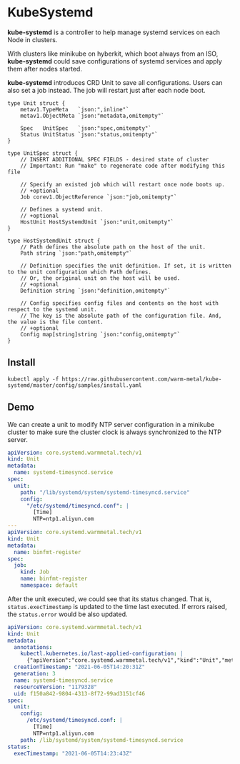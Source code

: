 # KubeSystemd

**kube-systemd** is a controller to help manage systemd services on each Node in clusters.

With clusters like minikube on hyberkit, which boot always from an ISO, 
**kube-systemd** could save configurations of systemd services and apply them after nodes started.

**kube-systemd** introduces CRD Unit to save all configurations.
Users can also set a job instead. The job will restart just after each node boot. 

```
type Unit struct {
    metav1.TypeMeta   `json:",inline"`
    metav1.ObjectMeta `json:"metadata,omitempty"`

    Spec   UnitSpec   `json:"spec,omitempty"`
    Status UnitStatus `json:"status,omitempty"`
}

type UnitSpec struct {
	// INSERT ADDITIONAL SPEC FIELDS - desired state of cluster
	// Important: Run "make" to regenerate code after modifying this file

	// Specify an existed job which will restart once node boots up.
	// +optional
	Job corev1.ObjectReference `json:"job,omitempty"`

	// Defines a systemd unit.
	// +optional
	HostUnit HostSystemdUnit `json:"unit,omitempty"`
}

type HostSystemdUnit struct {
	// Path defines the absolute path on the host of the unit.
	Path string `json:"path,omitempty"`

	// Definition specifies the unit definition. If set, it is written to the unit configuration which Path defines.
	// Or, the original unit on the host will be used.
	// +optional
	Definition string `json:"definition,omitempty"`

	// Config specifies config files and contents on the host with respect to the systemd unit.
	// The key is the absolute path of the configuration file. And, the value is the file content.
	// +optional
	Config map[string]string `json:"config,omitempty"`
}
```

## Install
```shell script
kubectl apply -f https://raw.githubusercontent.com/warm-metal/kube-systemd/master/config/samples/install.yaml
```

## Demo

We can create a unit to modify NTP server configuration in a minikube cluster to make sure the cluster clock is always
synchronized to the NTP server.

```yaml
apiVersion: core.systemd.warmmetal.tech/v1
kind: Unit
metadata:
  name: systemd-timesyncd.service
spec:
  unit:
    path: "/lib/systemd/system/systemd-timesyncd.service"
    config:
      "/etc/systemd/timesyncd.conf": |
        [Time]
        NTP=ntp1.aliyun.com
---
apiVersion: core.systemd.warmmetal.tech/v1
kind: Unit
metadata:
  name: binfmt-register
spec:
  job:
    kind: Job
    name: binfmt-register
    namespace: default
```

After the unit executed, we could see that its status changed.
That is, `status.execTimestamp` is updated to the time last executed.
If errors raised, the `status.error` would be also updated. 

```yaml
apiVersion: core.systemd.warmmetal.tech/v1
kind: Unit
metadata:
  annotations:
    kubectl.kubernetes.io/last-applied-configuration: |
      {"apiVersion":"core.systemd.warmmetal.tech/v1","kind":"Unit","metadata":{"annotations":{},"name":"systemd-timesyncd.service"},"spec":{"unit":{"config":{"/etc/systemd/timesyncd.conf":"[Time]\nNTP=ntp1.aliyun.com\n"},"path":"/lib/systemd/system/systemd-timesyncd.service"}}}
  creationTimestamp: "2021-06-05T14:20:31Z"
  generation: 3
  name: systemd-timesyncd.service
  resourceVersion: "1179328"
  uid: f150a842-9804-4313-8f72-99ad3151cf46
spec:
  unit:
    config:
      /etc/systemd/timesyncd.conf: |
        [Time]
        NTP=ntp1.aliyun.com
    path: /lib/systemd/system/systemd-timesyncd.service
status:
  execTimestamp: "2021-06-05T14:23:43Z"
```
